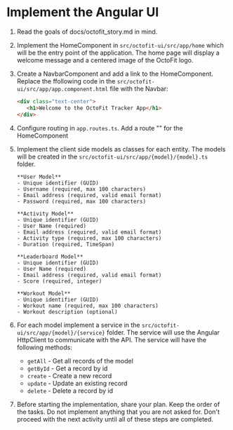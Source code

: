 # Implement the Angular UI

1. Read the goals of docs/octofit_story.md in mind.

2. Implement the HomeComponent in `src/octofit-ui/src/app/home` which will be the entry point of the application. The home page will display a welcome message and a centered image of the OctoFit logo.

3. Create a NavbarComponent and add a link to the HomeComponent. Replace the ffollowing code in the `src/octofit-ui/src/app/app.component.html` file with the Navbar:

   ```html
   <div class="text-center">
      <h1>Welcome to the OctoFit Tracker App</h1>
   </div>
   ```

4. Configure routing in `app.routes.ts`. Add a route "" for the HomeComponent

5. Implement the client side models as classes for each entity. The models will be created in the `src/octofit-ui/src/app/{model}/{model}.ts` folder.

   ```models
   **User Model**
   - Unique identifier (GUID)
   - Username (required, max 100 characters)
   - Email address (required, valid email format)
   - Password (required, max 100 characters)

   **Activity Model**
   - Unique identifier (GUID)
   - User Name (required)
   - Email address (required, valid email format)
   - Activity type (required, max 100 characters)
   - Duration (required, TimeSpan)

   **Leaderboard Model**
   - Unique identifier (GUID)
   - User Name (required)
   - Email address (required, valid email format)
   - Score (required, integer)

   **Workout Model**
   - Unique identifier (GUID)
   - Workout name (required, max 100 characters)
   - Workout description (optional)
   ```

6. For each model implement a service in the `src/octofit-ui/src/app/{model}/{service}` folder. The service will use the Angular HttpClient to communicate with the API. The service will have the following methods:

   - `getAll` - Get all records of the model
   - `getById` - Get a record by id
   - `create` - Create a new record
   - `update` - Update an existing record
   - `delete` - Delete a record by id

7. Before starting the implementation, share your plan. Keep the order of the tasks. Do not implement anything that you are not asked for. Don't proceed with the next activity until all of these steps are completed.
